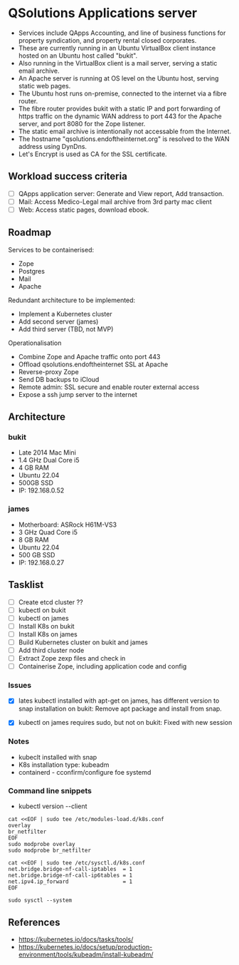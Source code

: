 # QSolutions Applications server

- Services include QApps Accounting, and line of business functions for property syndication, and property rental closed corporates.
- These are currently running in an Ubuntu VirtualBox client instance hosted on an Ubuntu host called "bukit".
- Also running in the VirtualBox client is a mail server, serving a static email archive.
- An Apache server is running at OS level on the Ubuntu host, serving static web pages.
- The Ubuntu host runs on-premise, connected to the internet via a fibre router.
- The fibre router provides bukit with a static IP and port forwarding of https traffic on the dynamic WAN address to port 443 for the Apache server, and port 8080 for the Zope listener.
- The static email archive is intentionally not accessable from the Internet.
- The hostname "qsolutions.endoftheinternet.org" is resolved to the WAN address using DynDns.
- Let's Encrypt is used as CA for the SSL certificate.

## Workload success criteria

- [ ] QApps application server: Generate and View report, Add transaction.
- [ ] Mail: Access Medico-Legal mail archive from 3rd party mac client
- [ ] Web: Access static pages, download ebook.

## Roadmap

Services to be containerised:

- Zope
- Postgres
- Mail
- Apache

Redundant architecture to be implemented:

- Implement a Kubernetes cluster
- Add second server (james)
- Add third server (TBD, not MVP)

Operationalisation

- Combine Zope and Apache traffic onto port 443
- Offload qsolutions.endoftheinternet SSL at Apache
- Reverse-proxy Zope
- Send DB backups to iCloud
- Remote admin: SSL secure and enable router external access
- Expose a ssh jump server to the internet

## Architecture

### bukit

- Late 2014 Mac Mini
- 1.4 GHz Dual Core i5
- 4 GB RAM
- Ubuntu 22.04
- 500GB SSD
- IP: 192.168.0.52

### james

- Motherboard: ASRock H61M-VS3
- 3 GHz Quad Core i5
- 8 GB RAM
- Ubuntu 22.04
- 500 GB SSD
- IP: 192.168.0.27

## Tasklist

- [ ] Create etcd cluster ??
- [ ] kubectl on bukit
- [ ] kubectl on james
- [ ] Install K8s on bukit
- [ ] Install K8s on james
- [ ] Build Kubernetes cluster on bukit and james
- [ ] Add third cluster node
- [ ] Extract Zope zexp files and check in
- [ ] Containerise Zope, including application code and config

### Issues

- [X] lates kubectl installed with apt-get on james, has different version to snap installation on bukit: Remove apt package and install from snap.
- [X] kubectl on james requires sudo, but not on bukit: Fixed with new session



### Notes

- kubeclt installed with snap
- K8s installation type: kubeadm
- containerd - cconfirm/configure foe systemd

### Command line snippets

- kubectl version --client

```text
cat <<EOF | sudo tee /etc/modules-load.d/k8s.conf
overlay
br_netfilter
EOF
sudo modprobe overlay
sudo modprobe br_netfilter
``````

```text
cat <<EOF | sudo tee /etc/sysctl.d/k8s.conf
net.bridge.bridge-nf-call-iptables  = 1
net.bridge.bridge-nf-call-ip6tables = 1
net.ipv4.ip_forward                 = 1
EOF

sudo sysctl --system
```


## References

- <https://kubernetes.io/docs/tasks/tools/>
- <https://kubernetes.io/docs/setup/production-environment/tools/kubeadm/install-kubeadm/>






